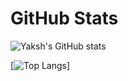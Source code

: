 # GitHub Stats

![Yaksh's GitHub stats](https://github-readme-stats.vercel.app/api?username=YakshHaranwala&count_private=true&theme=radical&include_all_commits=true)

[![Top Langs](https://github-readme-stats.vercel.app/api/top-langs/?username=YakshHaranwala&layout=compact&theme=radical)]
